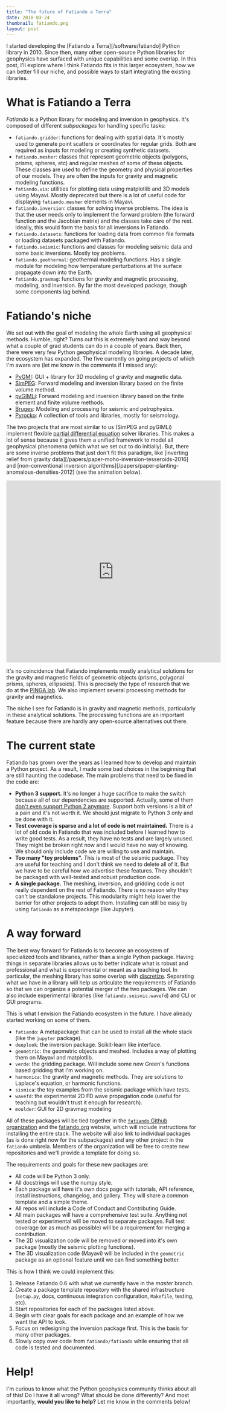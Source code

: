 ```yaml
---
title: "The future of Fatiando a Terra"
date: 2018-03-24
thumbnail: fatiando.png
layout: post
---
```


I started developing the [Fatiando a Terra][/software/fatiando] Python library
in 2010.
Since then, many other open-source Python libraries for geophysics have
surfaced with unique capabilities and some overlap.
In this post, I'll explore where I think Fatiando fits in this larger
ecosystem, how we can better fill our niche, and possible ways to start
integrating the existing libraries.


# What is Fatiando a Terra

*Fatiando* is a Python library for modeling and inversion in geophysics.
It's composed of different *subpackages* for handling specific tasks:

* `fatiando.gridder`: functions for dealing with spatial data. It's mostly used
  to generate point scatters or coordinates for regular grids. Both are
  required as inputs for modeling or creating synthetic datasets.
* `fatiando.mesher`: classes that represent geometric objects (polygons,
  prisms, spheres, etc) and regular meshes of some of these objects. These
  classes are used to define the geometry and physical properties of our
  models. They are often the inputs for gravity and magnetic modeling
  functions.
* `fatiando.vis`: utilities for plotting data using matplotlib and 3D models
  using Mayavi. Mostly deprecated but there is a lot of useful code for
  displaying `fatiando.mesher` elements in Mayavi.
* `fatiando.inversion`: classes for solving inverse problems. The idea is that
  the user needs only to implement the forward problem (the forward function
  and the Jacobian matrix) and the classes take care of the rest. Ideally, this
  would form the basis for all inversions in Fatiando.
* `fatiando.datasets`: functions for loading data from common file formats or
  loading datasets packaged with Fatiando.
* `fatiando.seismic`: functions and classes for modeling seismic data and some
  basic inversions. Mostly toy problems.
* `fatiando.geothermal`: geothermal modeling functions. Has a single module for
  modeling how temperature perturbations at the surface propagate down into the
  Earth.
* `fatiando.gravmag`: functions for gravity and magnetic processing, modeling,
  and inversion. By far the most developed package, though some components lag
  behind.


# Fatiando's niche

We set out with the goal of modeling the whole Earth using all geophysical
methods.
Humble, right?
Turns out this is extremely hard and way beyond what a couple of grad students
can do in a couple of years.
Back then, there were very few Python geophysical modeling libraries.
A decade later, the ecosystem has expanded.
The five currently on going projects of which I'm aware are (let me
know in the comments if I missed any):

* [PyGMI](https://github.com/Patrick-Cole/pygmi): GUI + library for 3D modeling
  of gravity and magnetic data.
* [SimPEG](http://simpeg.xyz/): Forward modeling and inversion library based on
  the finite volume method.
* [pyGIMLi](https://www.pygimli.org/): Forward modeling and inversion library
  based on the finite element and finite volume methods.
* [Bruges](https://github.com/agile-geoscience/bruges): Modeling and processing
  for seismic and petrophysics.
* [Pyrocko](https://pyrocko.org): A collection of tools and libraries, mostly
  for seismology.

The two projects that are most similar to us (SimPEG and pyGIMLi) implement
flexible [partial differential equation](https://en.wikipedia.org/wiki/Partial_differential_equation)
solver libraries.
This makes a lot of sense because it gives them a unified framework to model
all geophysical phenomena (which what we set out to do initially).
But, there are some inverse problems that just don't fit this paradigm, like
[inverting relief from gravity data][/papers/paper-moho-inversion-tesseroids-2016]
and [non-conventional inversion algorithms][/papers/paper-planting-anomalous-densities-2012]
(see the animation below).

<div class="embed-responsive embed-responsive-16by9">
<iframe src="http://wl.figshare.com/articles/91469/embed?show_title=0"
width="568" height="481" frameborder="0"></iframe>
</div>

It's no coincidence that Fatiando implements mostly analytical solutions for
the gravity and magnetic fields of geometric objects (prisms, polygonal
prisms, spheres, ellipsoids).
This is precisely the type of research that we do at the [PINGA
lab](http://www.pinga-lab.org/).
We also implement several processing methods for gravity and magnetics.

The niche I see for Fatiando is in gravity and magnetic methods, particularly
in these analytical solutions.
The processing functions are an important feature because there are hardly any
open-source alternatives out there.


# The current state

Fatiando has grown over the years as I learned how to develop and maintain a
Python project.
As a result, I made some bad choices in the beginning that are still haunting
the codebase.
The main problems that need to be fixed in the code are:

* **Python 3 support.** It's no longer a huge sacrifice to make the switch
  because all of our dependencies are supported. Actually, some of them [don't
  even support Python 2 anymore](https://python3statement.org/). Support both
  versions is a bit of a pain and it's not worth it. We should just migrate to
  Python 3 only and be done with it.
* **Test coverage is sparse and a lot of code is not maintained.**
  There is a lot of old code in Fatiando that was included before I learned how
  to write good tests. As a result, they have no tests and are largely unused.
  They might be broken right now and I would have no way of knowing.
  We should only include code we are willing to use and maintain.
* **Too many "toy problems".** This is most of the seismic package. They are
  useful for teaching and I don't think we need to delete all of it. But we
  have to be careful how we advertise these features. They shouldn't be
  packaged with well-tested and robust production code.
* **A single package.** The meshing, inversion, and gridding code is not really
  dependent on the rest of Fatiando. There is no reason why they can't be
  standalone projects. This modularity might help lower the barrier for other
  projects to adopt them. Installing can still be easy by using `fatiando` as a
  metapackage (like Jupyter).



# A way forward

The best way forward for Fatiando is to become an ecosystem of specialized
tools and libraries, rather than a single Python package.
Having things in separate libraries allows us to better indicate what is robust
and professional and what is experimental or meant as a teaching tool.
In particular, the meshing library has some overlap with
[discretize](https://github.com/simpeg/discretize).
Separating what we have in a library will help us articulate the
requirements of Fatiando so that we can organize a potential merger of the two
packages.
We can also include experimental libraries (like `fatiando.seismic.wavefd`) and
CLI or GUI programs.

This is what I envision the Fatiando ecosystem in the future. I have already
started working on some of them.

* `fatiando`: A metapackage that can be used to install all the whole stack
  (like the `jupyter` package).
* `deeplook`: the inversion package. Scikit-learn like interface.
* `geometric`: the geometric objects and meshed. Includes a way of plotting
  them on Mayavi and matplotlib.
* `verde`: the gridding package. Will include some new Green's functions based
  gridding that I'm working on.
* `harmonica`: the gravity and magnetic methods. They are solutions to
  Laplace's equation, or harmonic functions.
* `sismica`: the toy examples from the seismic package which have tests.
* `wavefd`: the experimental 2D FD wave propagation code (useful for teaching
  but wouldn't trust it enough for research).
* `moulder`: GUI for 2D gravmag modeling

All of these packages will be tied together in the
[`fatiando` Github organization](https://github.com/fatiando/)
and the [fatiando.org](http://www.fatiando.org/) website, which will include
instructions for installing the entire stack.
The website will also link to individual packages (as is done right now for the
subpackages) and any other project in the `fatiando` umbrela.
Members of the organization will be free to create new repositories and we'll
provide a template for doing so.

The requirements and goals for these new packages are:

* All code will be Python 3 only.
* All docstrings will use the numpy style.
* Each package will have it's own docs page with tutorials,
  API reference, install instructions, changelog, and gallery. They will share
  a common template and a simple theme.
* All repos will include a Code of Conduct and Contributing Guide.
* All main packages will have a comprehensive test suite. Anything not tested
  or experimental will be moved to separate packages. Full test coverage (or as
  much as possible) will be a requirement for merging a contribution.
* The 2D visualization code will be removed or moved into it's own package
  (mostly the seismic plotting functions).
* The 3D visualization code (Mayavi) will be included in the `geometric`
  package as an optional feature until we can find something better.

This is how I think we could implement this:

1. Release Fatiando 0.6 with what we currently have in the *master* branch.
2. Create a package template repository with the shared infrastructure
   (`setup.py`, docs, continuous integration configuration, `Makefile`,
   testing, etc).
3. Start repositories for each of the packages listed above.
4. Begin with clear goals for each package and an example of how we want the
   API to look.
5. Focus on redesigning the inversion package first. This is the basis for many
   other packages.
6. Slowly copy over code from `fatiando/fatiando` while ensuring that all code
   is tested and documented.


# Help!

I'm curious to know what the Python geophysics community thinks about all of
this!
Do I have it all wrong?
What should be done differently?
And most importantly, **would you like to help?**
Let me know in the comments below!

